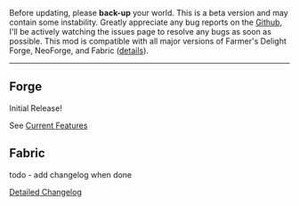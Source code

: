 Before updating, please **back-up** your world. This is a beta version and 
may contain some instability. Greatly appreciate any bug reports on the 
[Github](https://github.com/ChefMooon/frights-delight/issues), I'll be 
actively watching the issues page to resolve any bugs as soon as possible.
This mod is compatible with all major versions of Farmer's Delight Forge,
NeoForge, and Fabric
([details](https://github.com/ChefMooon/frights-delight/wiki#compatible-versions)).

***

## Forge
Initial Release!

See [Current Features](https://github.com/ChefMooon/frights-delight/wiki/Current-Features)

## Fabric
todo - add changelog when done

[Detailed Changelog](https://github.com/ChefMooon/frights-delight/wiki/Detailed-Changelog)